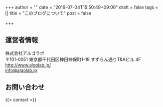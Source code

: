 +++
author = ""
date = "2016-07-04T15:50:49+09:00"
draft = false 
tags = []
title = "このブログについて"
post = false

+++

## 運営者情報
株式会社アルゴラボ  
〒101-0051 東京都千代田区神田神保町1-19 すずらん通りT&Aビル 4F  
http://www.algolab.jp/  
info@algolab.jp  

## お問い合わせ
{{< contact >}}
